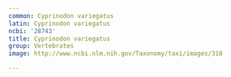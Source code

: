 ```yaml
---
common: Cyprinodon variegatus
latin: Cyprinodon variegatus
ncbi: '28743'
title: Cyprinodon variegatus
group: Vertebrates
image: http://www.ncbi.nlm.nih.gov/Taxonomy/taxi/images/318

---
```

